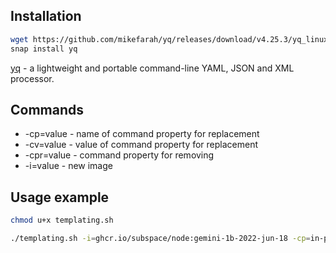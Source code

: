 ## Installation
```bash
wget https://github.com/mikefarah/yq/releases/download/v4.25.3/yq_linux_amd64
snap install yq
```

[yq](https://github.com/mikefarah/yq) - a lightweight and portable command-line YAML, JSON and XML processor.

## Commands
* -cp=value - name of command property for replacement
* -cv=value - value of command property for replacement
* -cpr=value - command property for removing
* -i=value - new image 

## Usage example
```bash
chmod u+x templating.sh

./templating.sh -i=ghcr.io/subspace/node:gemini-1b-2022-jun-18 -cp=in-peers -cv=100 -cpr=reserved-only
```
